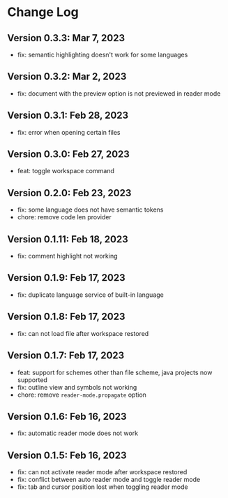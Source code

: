 # Change Log

## Version 0.3.3: Mar 7, 2023

- fix: semantic highlighting doesn't work for some languages

## Version 0.3.2: Mar 2, 2023

- fix: document with the preview option is not previewed in reader mode

## Version 0.3.1: Feb 28, 2023

- fix: error when opening certain files

## Version 0.3.0: Feb 27, 2023

- feat: toggle workspace command

## Version 0.2.0: Feb 23, 2023

- fix: some language does not have semantic tokens
- chore: remove code len provider

## Version 0.1.11: Feb 18, 2023

- fix: comment highlight not working

## Version 0.1.9: Feb 17, 2023

- fix: duplicate language service of built-in language

## Version 0.1.8: Feb 17, 2023

- fix: can not load file after workspace restored

## Version 0.1.7: Feb 17, 2023

- feat: support for schemes other than file scheme, java projects now supported
- fix: outline view and symbols not working
- chore: remove `reader-mode.propagate` option

## Version 0.1.6: Feb 16, 2023

- fix: automatic reader mode does not work

## Version 0.1.5: Feb 16, 2023

- fix: can not activate reader mode after workspace restored
- fix: conflict between auto reader mode and toggle reader mode
- fix: tab and cursor position lost when toggling reader mode
